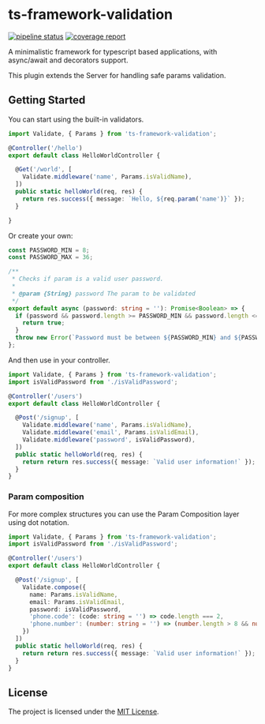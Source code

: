 ts-framework-validation
=======================

[![pipeline status](https://gitlab.devnup.com/npm/ts-framework-validation/badges/master/pipeline.svg)](https://gitlab.devnup.com/npm/ts-framework-validation/commits/master)
[![coverage report](https://gitlab.devnup.com/npm/ts-framework-validation/badges/master/coverage.svg)](https://gitlab.devnup.com/npm/ts-framework-validation/commits/master)

A minimalistic framework for typescript based applications, with async/await and decorators support.

This plugin extends the Server for handling safe params validation.

## Getting Started

You can start using the built-in validators.

```typescript
import Validate, { Params } from 'ts-framework-validation';

@Controller('/hello')
export default class HelloWorldController {

  @Get('/world', [ 
    Validate.middleware('name', Params.isValidName),
  ])
  public static helloWorld(req, res) {
    return res.success({ message: `Hello, ${req.param('name')}` });
  }

}
```

Or create your own:

```typescript
const PASSWORD_MIN = 8;
const PASSWORD_MAX = 36;

/**
 * Checks if param is a valid user password.
 * 
 * @param {String} password The param to be validated
 */
export default async (password: string = ''): Promise<Boolean> => {
  if (password && password.length >= PASSWORD_MIN && password.length <= PASSWORD_MAX) {
    return true;
  }
  throw new Error(`Password must be between ${PASSWORD_MIN} and ${PASSWORD_MAX} characters`);
};

```

And then use in your controller.
```typescript
import Validate, { Params } from 'ts-framework-validation';
import isValidPassword from './isValidPassword';

@Controller('/users')
export default class HelloWorldController {

  @Post('/signup', [ 
    Validate.middleware('name', Params.isValidName),
    Validate.middleware('email', Params.isValidEmail),
    Validate.middleware('password', isValidPassword),
  ])
  public static helloWorld(req, res) {
    return return res.success({ message: `Valid user information!` });
  }
}
```

### Param composition

For more complex structures you can use the Param Composition layer using dot notation.

```typescript
import Validate, { Params } from 'ts-framework-validation';
import isValidPassword from './isValidPassword';

@Controller('/users')
export default class HelloWorldController {

  @Post('/signup', [ 
    Validate.compose({
      name: Params.isValidName,
      email: Params.isValidEmail,
      password: isValidPassword,
      'phone.code': (code: string = '') => code.length === 2,
      'phone.number': (number: string = '') => (number.length > 8 && number.length < 10),
    })
  ])
  public static helloWorld(req, res) {
    return return res.success({ message: `Valid user information!` });
  }
}
```



## License

The project is licensed under the [MIT License](./LICENSE.md).
